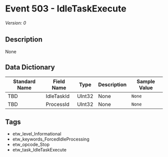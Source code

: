 # Event 503 - IdleTaskExecute
###### Version: 0

## Description
None

## Data Dictionary
|Standard Name|Field Name|Type|Description|Sample Value|
|---|---|---|---|---|
|TBD|IdleTaskId|UInt32|None|`None`|
|TBD|ProcessId|UInt32|None|`None`|

## Tags
* etw_level_Informational
* etw_keywords_ForcedIdleProcessing
* etw_opcode_Stop
* etw_task_IdleTaskExecute